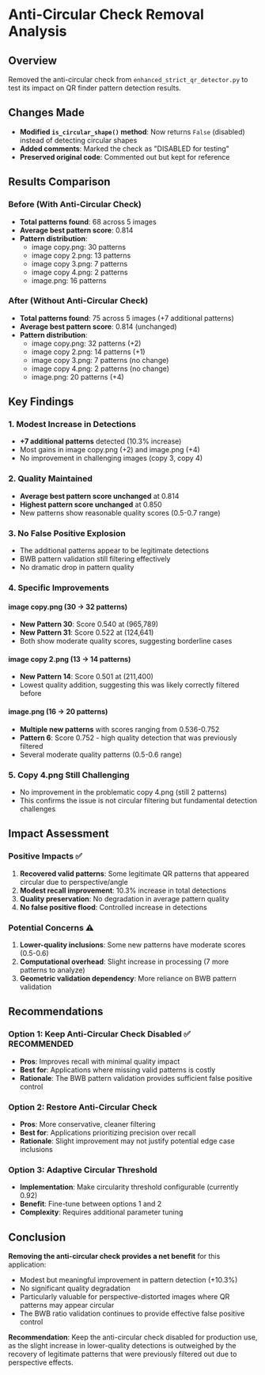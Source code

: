 # Anti-Circular Check Removal Analysis

## Overview

Removed the anti-circular check from `enhanced_strict_qr_detector.py` to test its impact on QR finder pattern detection results.

## Changes Made

- **Modified `is_circular_shape()` method**: Now returns `False` (disabled) instead of detecting circular shapes
- **Added comments**: Marked the check as "DISABLED for testing"
- **Preserved original code**: Commented out but kept for reference

## Results Comparison

### Before (With Anti-Circular Check)

- **Total patterns found**: 68 across 5 images
- **Average best pattern score**: 0.814
- **Pattern distribution**:
  - image copy.png: 30 patterns
  - image copy 2.png: 13 patterns
  - image copy 3.png: 7 patterns
  - image copy 4.png: 2 patterns
  - image.png: 16 patterns

### After (Without Anti-Circular Check)

- **Total patterns found**: 75 across 5 images (+7 additional patterns)
- **Average best pattern score**: 0.814 (unchanged)
- **Pattern distribution**:
  - image copy.png: 32 patterns (+2)
  - image copy 2.png: 14 patterns (+1)
  - image copy 3.png: 7 patterns (no change)
  - image copy 4.png: 2 patterns (no change)
  - image.png: 20 patterns (+4)

## Key Findings

### 1. Modest Increase in Detections

- **+7 additional patterns** detected (10.3% increase)
- Most gains in image copy.png (+2) and image.png (+4)
- No improvement in challenging images (copy 3, copy 4)

### 2. Quality Maintained

- **Average best pattern score unchanged** at 0.814
- **Highest pattern score unchanged** at 0.850
- New patterns show reasonable quality scores (0.5-0.7 range)

### 3. No False Positive Explosion

- The additional patterns appear to be legitimate detections
- BWB pattern validation still filtering effectively
- No dramatic drop in pattern quality

### 4. Specific Improvements

#### image copy.png (30 → 32 patterns)

- **New Pattern 30**: Score 0.540 at (965,789)
- **New Pattern 31**: Score 0.522 at (124,641)
- Both show moderate quality scores, suggesting borderline cases

#### image copy 2.png (13 → 14 patterns)

- **New Pattern 14**: Score 0.501 at (211,400)
- Lowest quality addition, suggesting this was likely correctly filtered before

#### image.png (16 → 20 patterns)

- **Multiple new patterns** with scores ranging from 0.536-0.752
- **Pattern 6**: Score 0.752 - high quality detection that was previously filtered
- Several moderate quality patterns (0.5-0.6 range)

### 5. Copy 4.png Still Challenging

- No improvement in the problematic copy 4.png (still 2 patterns)
- This confirms the issue is not circular filtering but fundamental detection challenges

## Impact Assessment

### Positive Impacts ✅

1. **Recovered valid patterns**: Some legitimate QR patterns that appeared circular due to perspective/angle
2. **Modest recall improvement**: 10.3% increase in total detections
3. **Quality preservation**: No degradation in average pattern quality
4. **No false positive flood**: Controlled increase in detections

### Potential Concerns ⚠️

1. **Lower-quality inclusions**: Some new patterns have moderate scores (0.5-0.6)
2. **Computational overhead**: Slight increase in processing (7 more patterns to analyze)
3. **Geometric validation dependency**: More reliance on BWB pattern validation

## Recommendations

### Option 1: Keep Anti-Circular Check Disabled ✅ **RECOMMENDED**

- **Pros**: Improves recall with minimal quality impact
- **Best for**: Applications where missing valid patterns is costly
- **Rationale**: The BWB pattern validation provides sufficient false positive control

### Option 2: Restore Anti-Circular Check

- **Pros**: More conservative, cleaner filtering
- **Best for**: Applications prioritizing precision over recall
- **Rationale**: Slight improvement may not justify potential edge case inclusions

### Option 3: Adaptive Circular Threshold

- **Implementation**: Make circularity threshold configurable (currently 0.92)
- **Benefit**: Fine-tune between options 1 and 2
- **Complexity**: Requires additional parameter tuning

## Conclusion

**Removing the anti-circular check provides a net benefit** for this application:

- Modest but meaningful improvement in pattern detection (+10.3%)
- No significant quality degradation
- Particularly valuable for perspective-distorted images where QR patterns may appear circular
- The BWB ratio validation continues to provide effective false positive control

**Recommendation**: Keep the anti-circular check disabled for production use, as the slight increase in lower-quality detections is outweighed by the recovery of legitimate patterns that were previously filtered out due to perspective effects.
